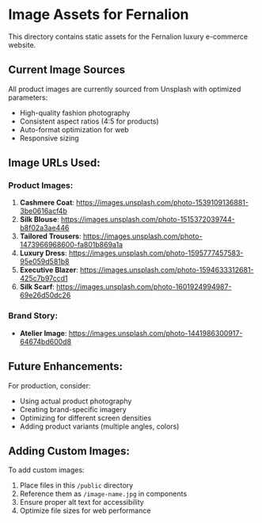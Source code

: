 # Image Assets for Fernalion

This directory contains static assets for the Fernalion luxury e-commerce website.

## Current Image Sources

All product images are currently sourced from Unsplash with optimized parameters:
- High-quality fashion photography
- Consistent aspect ratios (4:5 for products)
- Auto-format optimization for web
- Responsive sizing

## Image URLs Used:

### Product Images:
1. **Cashmere Coat**: https://images.unsplash.com/photo-1539109136881-3be0616acf4b
2. **Silk Blouse**: https://images.unsplash.com/photo-1515372039744-b8f02a3ae446
3. **Tailored Trousers**: https://images.unsplash.com/photo-1473966968600-fa801b869a1a
4. **Luxury Dress**: https://images.unsplash.com/photo-1595777457583-95e059d581b8
5. **Executive Blazer**: https://images.unsplash.com/photo-1594633312681-425c7b97ccd1
6. **Silk Scarf**: https://images.unsplash.com/photo-1601924994987-69e26d50dc26

### Brand Story:
- **Atelier Image**: https://images.unsplash.com/photo-1441986300917-64674bd600d8

## Future Enhancements:

For production, consider:
- Using actual product photography
- Creating brand-specific imagery
- Optimizing for different screen densities
- Adding product variants (multiple angles, colors)

## Adding Custom Images:

To add custom images:
1. Place files in this `/public` directory
2. Reference them as `/image-name.jpg` in components
3. Ensure proper alt text for accessibility
4. Optimize file sizes for web performance
